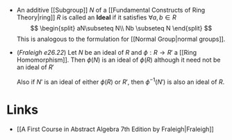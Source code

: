 * An additive [[Subgroup]] $N$ of a [[Fundamental Constructs of Ring Theory|ring]] $R$ is called an **Ideal** if it satisfies $\forall a,b\in R$
  $$
  \begin{split}
  aN\subseteq N\\
  Nb \subseteq N
  \end{split}
  $$
  This is analogous to the formulation for [[Normal Group|normal groups]]. 

* (*Fraleigh e26.22*) Let $N$ be an ideal of $R$ and $\phi:R\to R'$ a [[Ring Homomorphism]]. Then $\phi(N)$ is an ideal of $\phi(R)$ although it need not be an ideal of $R'$
  
  Also if $N'$ is an ideal of either $\phi(R)$ or $R'$, then $\phi^{-1}(N')$ is also an ideal of $R$.
# Links
* [[A First Course in Abstract Algebra 7th Edition by Fraleigh|Fraleigh]]